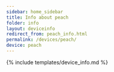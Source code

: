```yaml
---
sidebar: home_sidebar
title: Info about peach
folder: info
layout: deviceinfo
redirect_from: peach_info.html
permalink: /devices/peach/
device: peach
---
```

{% include templates/device_info.md %}

